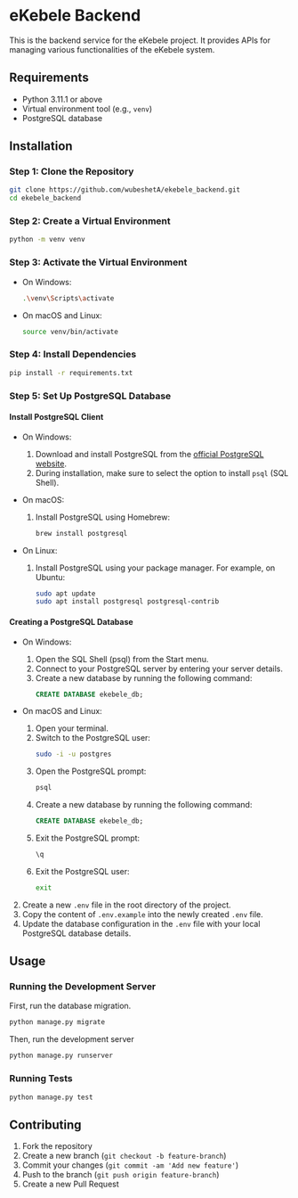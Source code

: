# eKebele Backend

This is the backend service for the eKebele project. It provides APIs for managing various functionalities of the eKebele system.

## Requirements

- Python 3.11.1 or above
- Virtual environment tool (e.g., `venv`)
- PostgreSQL database

## Installation

### Step 1: Clone the Repository

```bash
git clone https://github.com/wubeshetA/ekebele_backend.git
cd ekebele_backend
```

### Step 2: Create a Virtual Environment

```bash
python -m venv venv
```

### Step 3: Activate the Virtual Environment

- On Windows:
    ```bash
    .\venv\Scripts\activate
    ```
- On macOS and Linux:
    ```bash
    source venv/bin/activate
    ```

### Step 4: Install Dependencies

```bash
pip install -r requirements.txt
```

### Step 5: Set Up PostgreSQL Database

#### Install PostgreSQL Client

- On Windows:
    1. Download and install PostgreSQL from the [official PostgreSQL website](https://www.postgresql.org/download/windows/).
    2. During installation, make sure to select the option to install `psql` (SQL Shell).

- On macOS:
    1. Install PostgreSQL using Homebrew:
        ```bash
        brew install postgresql
        ```

- On Linux:
    1. Install PostgreSQL using your package manager. For example, on Ubuntu:
        ```bash
        sudo apt update
        sudo apt install postgresql postgresql-contrib
        ```

#### Creating a PostgreSQL Database

- On Windows:
    1. Open the SQL Shell (psql) from the Start menu.
    2. Connect to your PostgreSQL server by entering your server details.
    3. Create a new database by running the following command:
        ```sql
        CREATE DATABASE ekebele_db;
        ```

- On macOS and Linux:
    1. Open your terminal.
    2. Switch to the PostgreSQL user:
        ```bash
        sudo -i -u postgres
        ```
    3. Open the PostgreSQL prompt:
        ```bash
        psql
        ```
    4. Create a new database by running the following command:
        ```sql
        CREATE DATABASE ekebele_db;
        ```
    5. Exit the PostgreSQL prompt:
        ```sql
        \q
        ```
    6. Exit the PostgreSQL user:
        ```bash
        exit
        ```

2. Create a new `.env` file in the root directory of the project.
3. Copy the content of `.env.example` into the newly created `.env` file.
4. Update the database configuration in the `.env` file with your local PostgreSQL database details.

## Usage

### Running the Development Server

First, run the database migration.
```bash
python manage.py migrate
```
Then, run the development server
```bash
python manage.py runserver
```

### Running Tests

```bash
python manage.py test
```

## Contributing

1. Fork the repository
2. Create a new branch (`git checkout -b feature-branch`)
3. Commit your changes (`git commit -am 'Add new feature'`)
4. Push to the branch (`git push origin feature-branch`)
5. Create a new Pull Request
